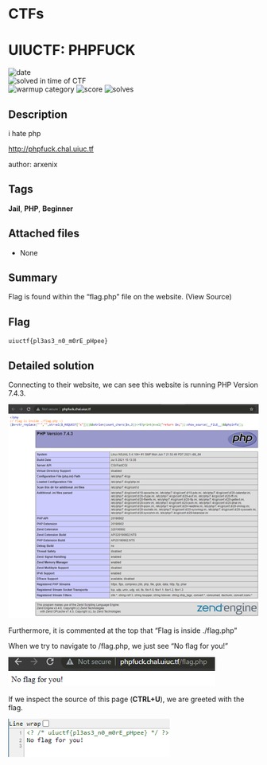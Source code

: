 # CTFs
# UIUCTF: PHPFUCK

![date](https://img.shields.io/badge/date-08.01.2021-brightgreen.svg)  
![solved in time of CTF](https://img.shields.io/badge/solved-in%20time%20of%20CTF-brightgreen.svg)  
![warmup category](https://img.shields.io/badge/category-jail-lightgrey.svg)
![score](https://img.shields.io/badge/score-50-blue.svg)
![solves](https://img.shields.io/badge/solves-237-brightgreen.svg)

## Description
i hate php

http://phpfuck.chal.uiuc.tf	

author: arxenix

## Tags
**Jail**, **PHP**, **Beginner**

## Attached files
- None

## Summary
Flag is found within the “flag.php” file on the website. (View Source)

## Flag
```
uiuctf{pl3as3_n0_m0rE_pHpee}
```

## Detailed solution
Connecting to their website, we can see this website is running PHP Version 7.4.3.

![Root](https://raw.githubusercontent.com/Diplodongus/CTFs/main/UIUCTF2021/img/PHPFUCK/1-root.png?raw=true "Root of website given")

Furthermore, it is commented at the top that “Flag is inside ./flag.php”

When we try to navigate to /flag.php, we just see “No flag for you!”

![Flag.php](https://raw.githubusercontent.com/Diplodongus/CTFs/main/UIUCTF2021/img/PHPFUCK/2-flag.php.png?raw=true "Flag.php page")

If we inspect the source of this page (**CTRL+U**), we are greeted with the flag. 


![Final Flag](https://raw.githubusercontent.com/Diplodongus/CTFs/main/UIUCTF2021/img/PHPFUCK/3-flag.png?raw=true "Final Flag")
